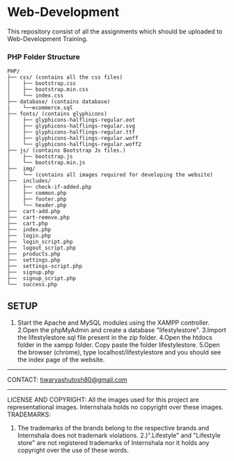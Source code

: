 # Web-Development
This repository consist of all the assignments which should be uploaded to Web-Development Training.

### PHP Folder Structure
	
	PHP/
	├── css/ (contains all the css files)
	│    ├── bootstrap.css
	│    ├── bootstrap.min.css
	│    └── index.css
    ├── database/ (contains database)
    |	 └──ecommerce.sql
	├── fonts/ (contains glyphicons)
	│    ├── glyphicons-halflings-regular.eot
	│    ├── glyphicons-halflings-regular.svg
	│    ├── glyphicons-halflings-regular.ttf
	│    ├── glyphicons-halflings-regular.woff
	│    └── glyphicons-halflings-regular.woff2
	├── js/ (contains Bootstrap Js files.)
	│    ├── bootstrap.js
	│    └── bootstrap.min.js
	├──  img/
	│    └── (contains all images required for developing the website)
	├──  includes/	 
	│    ├── check-if-added.php
	│    ├── common.php
	│    ├── footer.php
	│    └── header.php
	├──  cart-add.php
	├──  cart-remove.php
	├──  cart.php 
	├──  index.php
	├──  login.php
	├──  login_script.php
	├──  logout_script.php
	├──  products.php
	├──  settings.php
	├──  settings-script.php
	├──  signup.php
	├──  signup_script.php
	└──  success.php

## SETUP			
1. Start the Apache and MySQL modules using the XAMPP controller.
2.Open the phpMyAdmin and create a database "lifestylestore". 
3.Import the lifestylestore.sql file present in the zip folder.
4.Open the htdocs folder in the xampp folder. Copy paste the folder lifestylestore.
5.Open the browser (chrome), type localhost/lifestylestore and you should see the index page of the website.

*******************************************************************************************************************************************
CONTACT: tiwaryashutosh80@gmail.com


*******************************************************************************************************************************************
LICENSE AND COPYRIGHT: All the images used for this project are representational images.
Internshala holds no copyright over these images.
TRADEMARKS:
1. The trademarks of the brands belong to the respective brands and Internshala does not trademark violations.
2.)".Lifestyle" and "Lifestyle store" are not registered trademarks of Internshala nor it holds any copyright over the use of these words.
